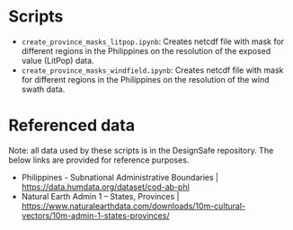 # Scripts
* `create_province_masks_litpop.ipynb`: Creates netcdf file with mask for different regions in the Philippines on the resolution of the exposed value (LitPop) data.
* `create_province_masks_windfield.ipynb`: Creates netcdf file with mask for different regions in the Philippines on the resolution of the wind swath data.

# Referenced data
Note: all data used by these scripts is in the DesignSafe repository. The below links are provided for reference purposes.
* Philippines - Subnational Administrative Boundaries | https://data.humdata.org/dataset/cod-ab-phl
* Natural Earth Admin 1 – States, Provinces | https://www.naturalearthdata.com/downloads/10m-cultural-vectors/10m-admin-1-states-provinces/

